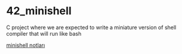 # 42_minishell
C project where we are expected to write a miniature version of shell compiler that will run like bash

[minishell notları](https://bugrahankaramollaoglu.notion.site/9-minishell-2d84f50671a64b85a91c8e0b9cb9bc4a?pvs=4)
